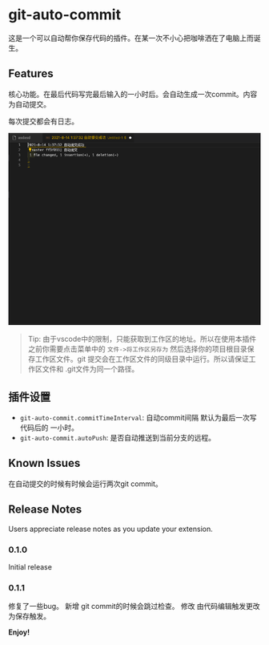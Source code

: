 # git-auto-commit 

这是一个可以自动帮你保存代码的插件。在某一次不小心把咖啡洒在了电脑上而诞生。

## Features

核心功能。在最后代码写完最后输入的一小时后。会自动生成一次commit。内容为自动提交。

每次提交都会有日志。

![feature](image/img1.png)

> Tip: 由于vscode中的限制，只能获取到工作区的地址。所以在使用本插件之前你需要点击菜单中的 ```文件->将工作区另存为``` 然后选择你的项目根目录保存工作区文件。git 提交会在工作区文件的同级目录中运行。所以请保证工作区文件和 .git文件为同一个路径。

## 插件设置 


* `git-auto-commit.commitTimeInterval`: 自动commit间隔 默认为最后一次写代码后的 一小时。
* `git-auto-commit.autoPush`: 是否自动推送到当前分支的远程。

## Known Issues

在自动提交的时候有时候会运行两次git commit。

## Release Notes

Users appreciate release notes as you update your extension.

### 0.1.0

Initial release 

### 0.1.1

修复了一些bug。
新增 git commit的时候会跳过检查。
修改 由代码编辑触发更改为保存触发。


**Enjoy!**
